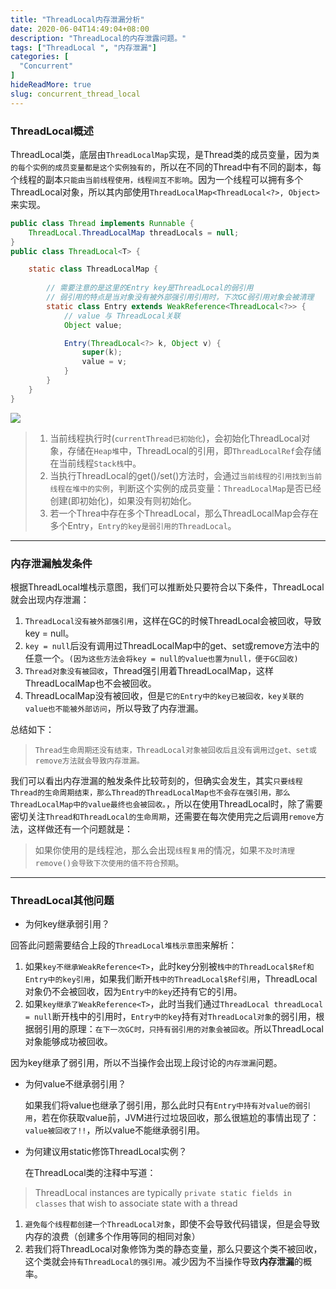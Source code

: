 ```yaml
---
title: "ThreadLocal内存泄漏分析"
date: 2020-06-04T14:49:04+08:00
description: "ThreadLocal的内存泄露问题。"
tags: ["ThreadLocal ", "内存泄漏"]
categories: [
  "Concurrent"
]
hideReadMore: true
slug: concurrent_thread_local
---
```


### ThreadLocal概述

ThreadLocal类，底层由`ThreadLocalMap`实现，是Thread类的成员变量，因为`类的每个实例的成员变量都是这个实例独有的`，所以在不同的Thread中有不同的副本，每个线程的副本`只能由当前线程使用，线程间互不影响`。因为一个线程可以拥有多个ThreadLocal对象，所以其内部使用`ThreadLocalMap<ThreadLocal<?>, Object>`来实现。


```java
public class Thread implements Runnable {
    ThreadLocal.ThreadLocalMap threadLocals = null;
}
public class ThreadLocal<T> {

	static class ThreadLocalMap {
        
        // 需要注意的是这里的Entry key是ThreadLocal的弱引用
        // 弱引用的特点是当对象没有被外部强引用引用时，下次GC弱引用对象会被清理
        static class Entry extends WeakReference<ThreadLocal<?>> {
            // value 与 ThreadLocal关联
            Object value;

            Entry(ThreadLocal<?> k, Object v) {
                super(k);
                value = v;
            }
        }
    }
}

```

![](https://image.leejay.top/image/20200701/Y6kWCwYi46IF.png?imageslim)

> 1. 当前线程执行时(`currentThread已初始化`)，会初始化ThreadLocal对象，存储在`Heap堆`中，ThreadLocal的引用，即`ThreadLocalRef`会存储在当前线程`Stack栈`中。
> 2. 当执行ThreadLocal的get()/set()方法时，会通过`当前线程的引用找到当前线程在堆中的实例`，判断这个实例的成员变量：`ThreadLocalMap`是否已经创建(即初始化)，如果没有则初始化。
> 3. 若一个Threa中存在多个ThreadLocal，那么ThreadLocalMap会存在多个Entry，`Entry的key是弱引用的ThreadLocal`。

---

### 内存泄漏触发条件

根据ThreadLocal堆栈示意图，我们可以推断处只要符合以下条件，ThreadLocal就会出现内存泄漏：

1. `ThreadLocal没有被外部强引用`，这样在GC的时候ThreadLocal会被回收，导致key = null。
2. `key = null`后没有调用过ThreadLocalMap中的get、set或remove方法中的任意一个。`(因为这些方法会将key = null的value也置为null，便于GC回收)`
3. `Thread对象没有被回收`，Thread强引用着ThreadLocalMap，这样ThreadLocalMap也不会被回收。
4. ThreadLocalMap没有被回收，但是`它的Entry中的key已被回收，key关联的value也不能被外部访问`，所以导致了内存泄漏。

总结如下：

> `Thread生命周期还没有结束，ThreadLocal对象被回收后且没有调用过get、set或remove方法就会导致内存泄漏。`

我们可以看出内存泄漏的触发条件比较苛刻的，但确实会发生，其实`只要线程Thread的生命周期结束，那么Thread的ThreadLocalMap也不会存在强引用，那么ThreadLocalMap中的value最终也会被回收。`，所以在使用ThreadLocal时，除了需要密切关注`Thread和ThreadLocal的生命周期`，还需要在每次使用完之后调用`remove`方法，这样做还有一个问题就是：

> 如果你使用的是线程池，那么会出现`线程复用`的情况，如果`不及时清理remove()会导致下次使用的值不符合预期`。

---

### ThreadLocal其他问题

- 为何key继承弱引用？

​    回答此问题需要结合上段的`ThreadLocal堆栈示意图`来解析：

1. 如果`key不继承WeakReference<T>`，此时key分别被`栈中的ThreadLocal$Ref和Entry中的key引用`，如果我们断开`栈中的ThreadLocal$Ref引用`，ThreadLocal对象仍不会被回收，因为`Entry中的key`还持有它的引用。
2. 如果`key继承了WeakReference<T>`，此时当我们通过`ThreadLocal threadLocal = null`断开栈中的引用时，`Entry中的key`持有对`ThreadLocal对象`的弱引用，根据弱引用的原理：`在下一次GC时，只持有弱引用的对象会被回收`。所以ThreadLocal对象能够成功被回收。

​    因为key继承了弱引用，所以不当操作会出现上段讨论的`内存泄漏`问题。

- 为何value不继承弱引用？

   如果我们将value也继承了弱引用，那么此时只有`Entry中持有对value的弱引用`，若在你获取value前，JVM进行过垃圾回收，那么很尴尬的事情出现了：`value被回收了!!`，所以value不能继承弱引用。

- 为何建议用static修饰ThreadLocal实例？

   在ThreadLocal类的注释中写道：

> ThreadLocal instances are typically `private static fields in classes` that wish to associate state with a thread

1. `避免每个线程都创建一个ThreadLocal对象`，即使不会导致代码错误，但是会导致内存的浪费（创建多个作用等同的相同对象）
2. 若我们将ThreadLocal对象修饰为类的静态变量，那么只要这个类不被回收，这个类就会`持有ThreadLocal的强引用`。减少因为不当操作导致**内存泄漏**的概率。